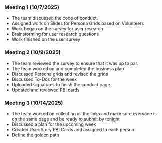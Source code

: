 ### Meeting 1 (10/7/2025)
- The team discussed the code of conduct.
- Assigned work on Slides for Persona Grids based on Volunteers
- Work began on the survey for user research
- Brainstorming for user research questions
- Work finished on the user survey

### Meeting 2 (10/9/2025)
- The team reviewed the survey to ensure that it was up to par.
- The team worked on and completed the business plan
- Discussed Persona grids and revised the grids
- Discussed To-Dos for the week
-  Uploaded signatures to finish the conduct page
- Updated and reviewed PBI cards

### Meeting 3 (10/14/2025)
- The team worked on collecting all the links and make sure everyone is on the same page and be ready to submit by tonight
- Discussed a plan for the upcoming week
- Created User Story PBI Cards and assigned to each person
- Define the golden path
